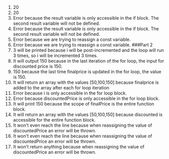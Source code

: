 1) 20
2) 20
3) Error because the result variable is only accessible in the if block. The second result variable will not be defined. 
4) Error because the result variable is only accessible in the if block. The second result variable will not be defined.
5) Error because we are trying to reassign a const variable. 
6) Error because we are trying to reassign a const variable. 
###Part 2
1) 3 will be printed because i will be post-incremented and the loop will run 3 times, so i will be incremented 3 times.
2) It will output 150 because in the last iteration of the for loop, the input for discounted price is 150.
3) 150 because the last time finalprice is updated in the for loop, the value is 150.  
4) It will return an array with the values [50,100,150] because finalprice is added to the array after each for loop iteration
5) Error because i is only accessible in the for loop block. 
6) Error because discountedPrice is only accessible in the for loop block.
7) It will print 150 because the scope of finalPrice is the entire function block.
8) It will return an array with the values [50,100,150] because discounted is accessible for the entire function block. 
9) It won't even reach the line because when reassigning the value of discountedPrice an error will be thrown.
10) It won't even reach the line because when reassigning the value of discountedPrice an error will be thrown.
11) It won't return anything because when reassigning the value of discountedPrice an error will be thrown.